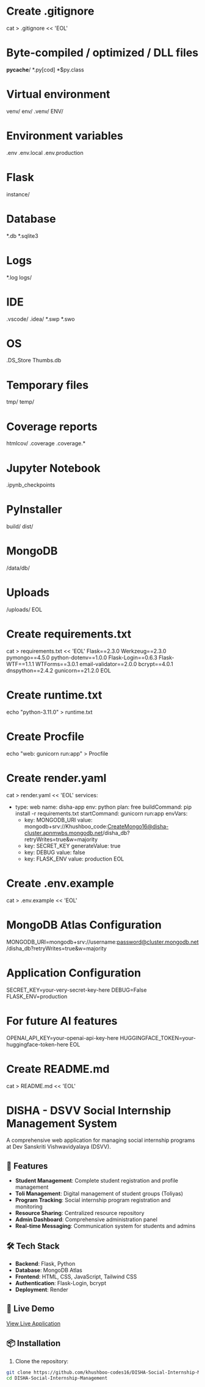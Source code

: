 # Create .gitignore
cat > .gitignore << 'EOL'
# Byte-compiled / optimized / DLL files
__pycache__/
*.py[cod]
*$py.class

# Virtual environment
venv/
env/
.venv/
ENV/

# Environment variables
.env
.env.local
.env.production

# Flask
instance/

# Database
*.db
*.sqlite3

# Logs
*.log
logs/

# IDE
.vscode/
.idea/
*.swp
*.swo

# OS
.DS_Store
Thumbs.db

# Temporary files
tmp/
temp/

# Coverage reports
htmlcov/
.coverage
.coverage.*

# Jupyter Notebook
.ipynb_checkpoints

# PyInstaller
build/
dist/

# MongoDB
/data/db/

# Uploads
/uploads/
EOL

# Create requirements.txt
cat > requirements.txt << 'EOL'
Flask==2.3.0
Werkzeug==2.3.0
pymongo==4.5.0
python-dotenv==1.0.0
Flask-Login==0.6.3
Flask-WTF==1.1.1
WTForms==3.0.1
email-validator==2.0.0
bcrypt==4.0.1
dnspython==2.4.2
gunicorn==21.2.0
EOL

# Create runtime.txt
echo "python-3.11.0" > runtime.txt

# Create Procfile
echo "web: gunicorn run:app" > Procfile

# Create render.yaml
cat > render.yaml << 'EOL'
services:
  - type: web
    name: disha-app
    env: python
    plan: free
    buildCommand: pip install -r requirements.txt
    startCommand: gunicorn run:app
    envVars:
      - key: MONGODB_URI
        value: mongodb+srv://Khushboo_code:CreateMongo16@disha-cluster.apnmwbs.mongodb.net/disha_db?retryWrites=true&w=majority
      - key: SECRET_KEY
        generateValue: true
      - key: DEBUG
        value: false
      - key: FLASK_ENV
        value: production
EOL

# Create .env.example
cat > .env.example << 'EOL'
# MongoDB Atlas Configuration
MONGODB_URI=mongodb+srv://username:password@cluster.mongodb.net/disha_db?retryWrites=true&w=majority

# Application Configuration
SECRET_KEY=your-very-secret-key-here
DEBUG=False
FLASK_ENV=production

# For future AI features
OPENAI_API_KEY=your-openai-api-key-here
HUGGINGFACE_TOKEN=your-huggingface-token-here
EOL

# Create README.md
cat > README.md << 'EOL'
# DISHA - DSVV Social Internship Management System

A comprehensive web application for managing social internship programs at Dev Sanskriti Vishwavidyalaya (DSVV).

## 🌟 Features

- **Student Management**: Complete student registration and profile management
- **Toli Management**: Digital management of student groups (Toliyas)
- **Program Tracking**: Social internship program registration and monitoring
- **Resource Sharing**: Centralized resource repository
- **Admin Dashboard**: Comprehensive administration panel
- **Real-time Messaging**: Communication system for students and admins

## 🛠️ Tech Stack

- **Backend**: Flask, Python
- **Database**: MongoDB Atlas
- **Frontend**: HTML, CSS, JavaScript, Tailwind CSS
- **Authentication**: Flask-Login, bcrypt
- **Deployment**: Render

## 🚀 Live Demo

[View Live Application](https://disha-app.onrender.com)

## 📦 Installation

1. Clone the repository:
```bash
git clone https://github.com/khushboo-codes16/DISHA-Social-Internship-Management.git
cd DISHA-Social-Internship-Management